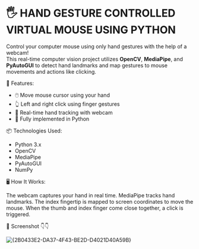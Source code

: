 # 🖐️ HAND GESTURE CONTROLLED VIRTUAL MOUSE USING PYTHON

Control your computer mouse using only hand gestures with the help of a webcam!  
This real-time computer vision project utilizes **OpenCV**, **MediaPipe**, and **PyAutoGUI** to detect hand landmarks and map gestures to mouse movements and actions like clicking.



🚀 Features:

- 🖱️ Move mouse cursor using your hand
- 👆 Left and right click using finger gestures
- 🧠 Real-time hand tracking with webcam
- 🔧 Fully implemented in Python



📦 Technologies Used:

- Python 3.x
- OpenCV
- MediaPipe
- PyAutoGUI
- NumPy

🖥️ How It Works:

The webcam captures your hand in real time.
MediaPipe tracks hand landmarks.
The index fingertip is mapped to screen coordinates to move the mouse.
When the thumb and index finger come close together, a click is triggered.

📸 Screenshot 👇👇

![{2B0433E2-DA37-4F43-BE2D-D4021D40A59B}](https://github.com/user-attachments/assets/d93f3602-064f-4a96-9d9e-f74fa838c400)


